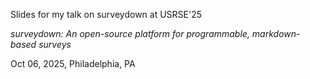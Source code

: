 Slides for my talk on surveydown at USRSE'25

*surveydown: An open-source platform for programmable, markdown-based surveys*

Oct 06, 2025, Philadelphia, PA
